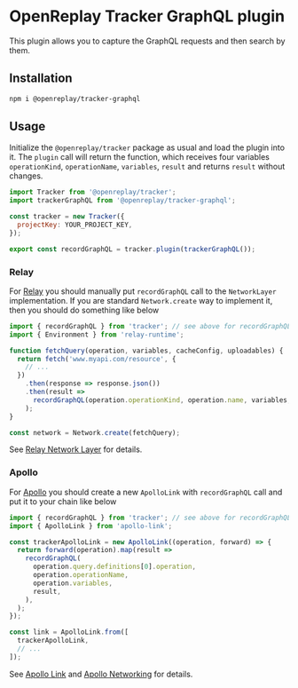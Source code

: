 # OpenReplay Tracker GraphQL plugin

This plugin allows you to capture the GraphQL requests and then search by them.

## Installation

```bash
npm i @openreplay/tracker-graphql
```

## Usage

Initialize the `@openreplay/tracker` package as usual and load the plugin into it.
The `plugin` call will return the function, which receives four variables
`operationKind`, `operationName`, `variables`, `result`
and returns `result` without changes.

```js
import Tracker from '@openreplay/tracker';
import trackerGraphQL from '@openreplay/tracker-graphql';

const tracker = new Tracker({
  projectKey: YOUR_PROJECT_KEY,
});

export const recordGraphQL = tracker.plugin(trackerGraphQL());
```

### Relay

For [Relay](https://relay.dev/) you should manually put `recordGraphQL` call
to the `NetworkLayer` implementation. If you are standard `Network.create` way to implement it,
then you should do something like below

```js
import { recordGraphQL } from 'tracker'; // see above for recordGraphQL definition
import { Environment } from 'relay-runtime';

function fetchQuery(operation, variables, cacheConfig, uploadables) {
  return fetch('www.myapi.com/resource', {
    // ...
  })
    .then(response => response.json())
    .then(result =>
      recordGraphQL(operation.operationKind, operation.name, variables, result),
    );
}

const network = Network.create(fetchQuery);
```

See [Relay Network Layer](https://relay.dev/docs/en/network-layer) for details.

### Apollo

For [Apollo](https://www.apollographql.com/) you should create a new `ApolloLink` with
`recordGraphQL` call and put it to your chain like below

```js
import { recordGraphQL } from 'tracker'; // see above for recordGraphQL definition
import { ApolloLink } from 'apollo-link';

const trackerApolloLink = new ApolloLink((operation, forward) => {
  return forward(operation).map(result =>
    recordGraphQL(
      operation.query.definitions[0].operation,
      operation.operationName,
      operation.variables,
      result,
    ),
  );
});

const link = ApolloLink.from([
  trackerApolloLink,
  // ...
]);
```

See [Apollo Link](https://www.apollographql.com/docs/link/) and
[Apollo Networking](https://www.apollographql.com/docs/react/networking/network-layer/)
for details.
